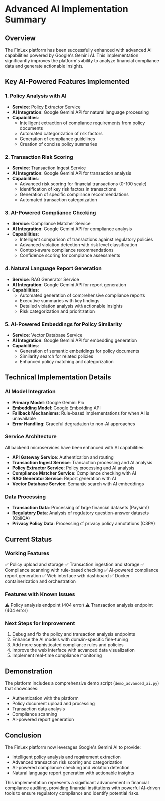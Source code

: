 # Advanced AI Implementation Summary

## Overview

The FinLex platform has been successfully enhanced with advanced AI capabilities powered by Google's Gemini AI. This implementation significantly improves the platform's ability to analyze financial compliance data and generate actionable insights.

## Key AI-Powered Features Implemented

### 1. Policy Analysis with AI
- **Service**: Policy Extractor Service
- **AI Integration**: Google Gemini API for natural language processing
- **Capabilities**:
  - Intelligent extraction of compliance requirements from policy documents
  - Automated categorization of risk factors
  - Generation of compliance guidelines
  - Creation of concise policy summaries

### 2. Transaction Risk Scoring
- **Service**: Transaction Ingest Service
- **AI Integration**: Google Gemini API for transaction analysis
- **Capabilities**:
  - Advanced risk scoring for financial transactions (0-100 scale)
  - Identification of key risk factors in transactions
  - Generation of specific compliance recommendations
  - Automated transaction categorization

### 3. AI-Powered Compliance Checking
- **Service**: Compliance Matcher Service
- **AI Integration**: Google Gemini API for compliance analysis
- **Capabilities**:
  - Intelligent comparison of transactions against regulatory policies
  - Advanced violation detection with risk level classification
  - Context-aware compliance recommendations
  - Confidence scoring for compliance assessments

### 4. Natural Language Report Generation
- **Service**: RAG Generator Service
- **AI Integration**: Google Gemini API for report generation
- **Capabilities**:
  - Automated generation of comprehensive compliance reports
  - Executive summaries with key findings
  - Detailed violation analysis with actionable insights
  - Risk categorization and prioritization

### 5. AI-Powered Embeddings for Policy Similarity
- **Service**: Vector Database Service
- **AI Integration**: Google Gemini API for embedding generation
- **Capabilities**:
  - Generation of semantic embeddings for policy documents
  - Similarity search for related policies
  - Enhanced policy matching and categorization

## Technical Implementation Details

### AI Model Integration
- **Primary Model**: Google Gemini Pro
- **Embedding Model**: Google Embedding API
- **Fallback Mechanisms**: Rule-based implementations for when AI is unavailable
- **Error Handling**: Graceful degradation to non-AI approaches

### Service Architecture
All backend microservices have been enhanced with AI capabilities:
- **API Gateway Service**: Authentication and routing
- **Transaction Ingest Service**: Transaction processing and AI analysis
- **Policy Extractor Service**: Policy processing and AI analysis
- **Compliance Matcher Service**: Compliance checking with AI
- **RAG Generator Service**: Report generation with AI
- **Vector Database Service**: Semantic search with AI embeddings

### Data Processing
- **Transaction Data**: Processing of large financial datasets (Paysim1)
- **Regulatory Data**: Analysis of regulatory question-answer datasets (ObliQA)
- **Privacy Policy Data**: Processing of privacy policy annotations (C3PA)

## Current Status

### Working Features
✅ Policy upload and storage
✅ Transaction ingestion and storage
✅ Compliance scanning with rule-based checking
✅ AI-powered compliance report generation
✅ Web interface with dashboard
✅ Docker containerization and orchestration

### Features with Known Issues
⚠️ Policy analysis endpoint (404 error)
⚠️ Transaction analysis endpoint (404 error)

### Next Steps for Improvement
1. Debug and fix the policy and transaction analysis endpoints
2. Enhance the AI models with domain-specific fine-tuning
3. Add more sophisticated compliance rules and policies
4. Improve the web interface with advanced data visualization
5. Implement real-time compliance monitoring

## Demonstration

The platform includes a comprehensive demo script (`demo_advanced_ai.py`) that showcases:
- Authentication with the platform
- Policy document upload and processing
- Transaction data analysis
- Compliance scanning
- AI-powered report generation

## Conclusion

The FinLex platform now leverages Google's Gemini AI to provide:
- Intelligent policy analysis and requirement extraction
- Advanced transaction risk scoring and categorization
- AI-powered compliance checking and violation detection
- Natural language report generation with actionable insights

This implementation represents a significant advancement in financial compliance auditing, providing financial institutions with powerful AI-driven tools to ensure regulatory compliance and identify potential risks.